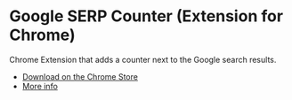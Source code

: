 # Google SERP Counter (Extension for Chrome)
Chrome Extension that adds a counter next to the Google search results.

- [Download on the Chrome Store](https://chrome.google.com/webstore/detail/google-serp-counter/bfiijneafemhklkccnjijmcniffmiode)
- [More info](https://martijnoud.com/google-serp-counter/)
